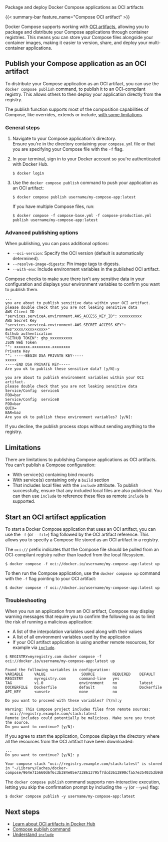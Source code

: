 Package and deploy Docker Compose applications as OCI artifacts


{{< summary-bar feature_name="Compose OCI artifact" >}}

Docker Compose supports working with [OCI artifacts](/manuals/docker-hub/repos/manage/hub-images/oci-artifacts.md), allowing you to package and distribute your Compose applications through container registries. This means you can store your Compose files alongside your container images, making it easier to version, share, and deploy your multi-container applications.

## Publish your Compose application as an OCI artifact

To distribute your Compose application as an OCI artifact, you can use the `docker compose publish` command, to publish it to an OCI-compliant registry. 
This allows others to then deploy your application directly from the registry.

The publish function supports most of the composition capabilities of Compose, like overrides, extends or include, [with some limitations](#limitations).

### General steps

1. Navigate to your Compose application's directory.  
   Ensure you're in the directory containing your `compose.yml` file or that you are specifying your Compose file with the `-f` flag.

2. In your terminal, sign in to your Docker account so you're authenticated with Docker Hub.

   ```console
   $ docker login
   ```

3. Use the `docker compose publish` command to push your application as an OCI artifact:

   ```console
   $ docker compose publish username/my-compose-app:latest
   ```
   If you have multiple Compose files, run:

   ```console
   $ docker compose -f compose-base.yml -f compose-production.yml publish username/my-compose-app:latest
   ```

### Advanced publishing options

When publishing, you can pass additional options: 
- `--oci-version`: Specify the OCI version (default is automatically determined).
- `--resolve-image-digests`: Pin image tags to digests.
- `--with-env`: Include environment variables in the published OCI artifact.

Compose checks to make sure there isn't any sensitive data in your configuration and displays your environment variables to confirm you want to publish them.

```text
...
you are about to publish sensitive data within your OCI artifact.
please double check that you are not leaking sensitive data
AWS Client ID
"services.serviceA.environment.AWS_ACCESS_KEY_ID": xxxxxxxxxx
AWS Secret Key
"services.serviceA.environment.AWS_SECRET_ACCESS_KEY": aws"xxxx/xxxx+xxxx+"
Github authentication
"GITHUB_TOKEN": ghp_xxxxxxxxxx
JSON Web Token
"": xxxxxxx.xxxxxxxx.xxxxxxxx
Private Key
"": -----BEGIN DSA PRIVATE KEY-----
xxxxx
-----END DSA PRIVATE KEY-----
Are you ok to publish these sensitive data? [y/N]:y

you are about to publish environment variables within your OCI artifact.
please double check that you are not leaking sensitive data
Service/Config  serviceA
FOO=bar
Service/Config  serviceB
FOO=bar
QUIX=
BAR=baz
Are you ok to publish these environment variables? [y/N]: 
```

If you decline, the publish process stops without sending anything to the registry.

## Limitations

There are limitations to publishing Compose applications as OCI artifacts. You can't publish a Compose configuration:
- With service(s) containing bind mounts
- With service(s) containing only a `build` section
- That includes local files with the `include` attribute. To publish successfully, ensure that any included local files are also published. You can then use  `include` to reference these files as remote `include` is supported.

## Start an OCI artifact application

To start a Docker Compose application that uses an OCI artifact, you can use the `-f` (or `--file`) flag followed by the OCI artifact reference. This allows you to specify a Compose file stored as an OCI artifact in a registry.

The `oci://` prefix indicates that the Compose file should be pulled from an OCI-compliant registry rather than loaded from the local filesystem.

```console
$ docker compose -f oci://docker.io/username/my-compose-app:latest up
```

To then run the Compose application, use the `docker compose up` command with the `-f` flag pointing to your OCI artifact:

```console
$ docker compose -f oci://docker.io/username/my-compose-app:latest up
```

### Troubleshooting

When you run an application from an OCI artifact, Compose may display warning messages that require you to confirm the following so as to limit the risk of running a malicious application:

- A list of the interpolation variables used along with their values
- A list of all environment variables used by the application
- If your OCI artifact application is using another remote resources, for example via [`include`](/reference/compose-file/include/).

```text 
$ REGISTRY=myregistry.com docker compose -f oci://docker.io/username/my-compose-app:latest up

Found the following variables in configuration:
VARIABLE     VALUE                SOURCE        REQUIRED    DEFAULT
REGISTRY     myregistry.com      command-line   yes         
TAG          v1.0                environment    no          latest
DOCKERFILE   Dockerfile          default        no          Dockerfile
API_KEY      <unset>             none           no          

Do you want to proceed with these variables? [Y/n]:y

Warning: This Compose project includes files from remote sources:
- oci://registry.example.com/stack:latest
Remote includes could potentially be malicious. Make sure you trust the source.
Do you want to continue? [y/N]: 
```

If you agree to start the application, Compose displays the directory where all the resources from the OCI artifact have been downloaded:

```text
...
Do you want to continue? [y/N]: y

Your compose stack "oci://registry.example.com/stack:latest" is stored in "~/Library/Caches/docker-compose/964e715660d6f6c3b384e05e7338613795f7dcd3613890cfa57e3540353b9d6d"
```

The `docker compose publish` command supports non-interactive execution, letting you skip the confirmation prompt by including the `-y` (or `--yes`) flag: 

```console
$ docker compose publish -y username/my-compose-app:latest
```

## Next steps

- [Learn about OCI artifacts in Docker Hub](/manuals/docker-hub/repos/manage/hub-images/oci-artifacts.md)
- [Compose publish command](/reference/cli/docker/compose/publish.md)
- [Understand `include`](/reference/compose-file/include.md)
